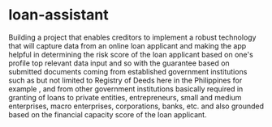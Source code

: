 # loan-assistant
Building a project that enables creditors to implement a robust technology that will capture data from an online loan applicant and making the app helpful in determining the risk score of the loan applicant based on one's profile top relevant data input and so with the guarantee based on submitted documents coming from established government institutions such as but not limited to Registry of Deeds here in the Philippines for example , and from other government institutions basically required  in granting of loans to private entities, entrepreneurs, small and medium enterprises, macro enterprises, corporations, banks, etc. and also grounded based on the financial capacity score of the loan applicant.
